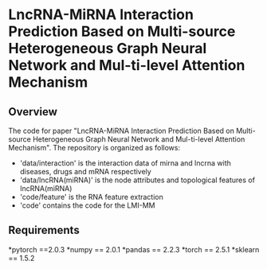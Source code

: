 # LncRNA-MiRNA Interaction Prediction Based on Multi-source Heterogeneous Graph Neural Network and Mul-ti-level Attention Mechanism

## Overview
The code for paper "LncRNA-MiRNA Interaction Prediction Based on Multi-source Heterogeneous Graph Neural Network and Mul-ti-level Attention Mechanism". The repository is organized as follows:
+ 'data/interaction' is the interaction data of mirna and lncrna with diseases, drugs and mRNA respectively
+ 'data/lncRNA(miRNA)' is the node attributes and topological features of lncRNA(miRNA)
+ 'code/feature' is the RNA feature extraction
+ 'code' contains the code for the LMI-MM

## Requirements
*pytorch ==2.0.3
*numpy == 2.0.1
*pandas == 2.2.3
*torch == 2.5.1
*sklearn == 1.5.2
